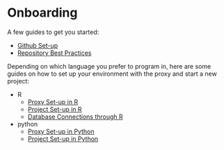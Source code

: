 # Onboarding

A few guides to get you started:

* [Github Set-up](github.md)
* [Repository Best Practices](repository_bestpractices.md)

Depending on which language you prefer to program in, here are some guides on how to set up your environment with the proxy and start a new project:

* R
    * [Proxy Set-up in R](proxy_R.md)
    * [Project Set-up in R](project_setup_r.md)
    * [Database Connections through R](database_connections_R.md)
* python
    * [Proxy Set-up in Python](proxy_python.md)
    * [Project Set-up in Python](project_setup_python.md)

